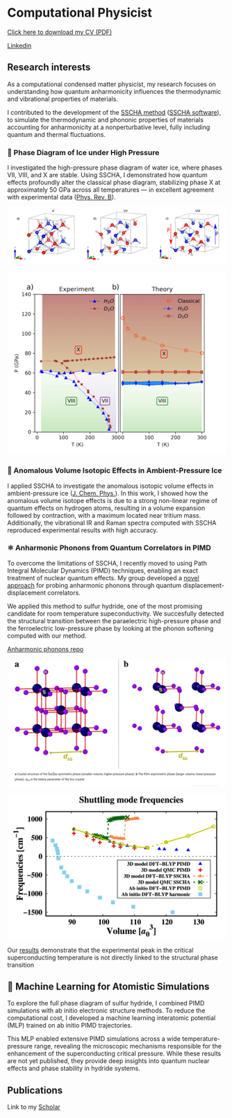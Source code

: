# Computational Physicist

[Click here to download my CV (PDF)](CV_Cherubini.pdf)

[Linkedin](linkedin.com/in/marco-cherubini94)

## Research interests

As a computational condensed matter physicist, my research focuses on understanding how quantum anharmonicity influences the thermodynamic and vibrational properties of materials.  

I contributed to the development of the [SSCHA method](https://iopscience.iop.org/article/10.1088/1361-648X/ac066b) ([SSCHA software](https://sscha.eu/)), to simulate the thermodynamic and phononic properties of materials accounting for anharmonicity at a nonperturbative level, fully including quantum and thermal fluctuations.

### 🧊 Phase Diagram of Ice under High Pressure

I investigated the high-pressure phase diagram of water ice, where phases VII, VIII, and X are stable. Using SSCHA, I demonstrated how quantum effects profoundly alter the classical phase diagram, stabilizing phase X at approximately 50 GPa across all temperatures — in excellent agreement with experimental data ([Phys. Rev. B](https://journals.aps.org/prb/abstract/10.1103/PhysRevB.110.014112)).

![Fig1](figures/IceStructures.png)

![Fig2](figures/PD_ice.png)

### 🧊 Anomalous Volume Isotopic Effects in Ambient-Pressure Ice

I applied SSCHA to investigate the anomalous isotopic volume effects in ambient-pressure ice ([J. Chem. Phys.](https://pubs.aip.org/aip/jcp/article-abstract/155/18/184502/199619/The-microscopic-origin-of-the-anomalous-isotopic?redirectedFrom=fulltext)). In this work, I showed how the anomalous volume isotope effects is due to a strong non-linear regime of quantum effects on hydrogen atoms, resulting in a volume expansion followed by contraction, with a maximum located near tritium mass. Additionally, the vibrational IR and Raman spectra computed with SSCHA reproduced experimental results with high accuracy.

### ⚛️ Anharmonic Phonons from Quantum Correlators in PIMD

To overcome the limitations of SSCHA, I recently moved to using Path Integral Molecular Dynamics (PIMD) techniques, enabling an exact treatment of nuclear quantum effects. My group developed a [novel approach](https://pubs.aip.org/aip/jcp/article-abstract/154/22/224108/313340/Probing-anharmonic-phonons-by-quantum-correlators?redirectedFrom=fulltext) for probing anharmonic phonons through quantum displacement-displacement correlators. 

We applied this method to sulfur hydride, one of the most promising candidate for room temperature supeconductivity. We succesfully detected the structural transition between the paraelectric high-pressure phase and the ferroelectric low-pressure phase by looking at the phonon softening computed with our method. 

[Anharmonic phonons repo](https://github.com/marcocherubini/Anharmonic-phonons-post-processing)

![Fig3](figures/H3S.png)

![Fig4](figures/Modes.png)

Our [results](https://www.nature.com/articles/s41524-024-01239-0)  demonstrate that the experimental peak in the critical superconducting temperature is not directly linked to the structural phase transition 

## 🤖 Machine Learning for Atomistic Simulations

To explore the full phase diagram of sulfur hydride, I combined PIMD simulations with ab initio electronic structure methods. To reduce the computational cost, I developed a machine learning interatomic potential (MLP) trained on ab initio PIMD trajectories.

This MLP enabled extensive PIMD simulations across a wide temperature-pressure range, revealing the microscopic mechanisms responsible for the enhancement of the superconducting critical pressure. While these results are not yet published, they provide deep insights into quantum nuclear effects and phase stability in hydride systems.


## Publications

Link to my [Scholar](https://scholar.google.com/citations?user=1t4hEZIAAAAJ&hl=it)
